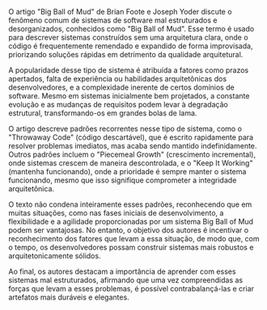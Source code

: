 O artigo "Big Ball of Mud" de Brian Foote e Joseph Yoder discute o fenômeno comum de sistemas de software mal estruturados e desorganizados, conhecidos como "Big Ball of Mud". Esse termo é usado para descrever sistemas construídos sem uma arquitetura clara, onde o código é frequentemente remendado e expandido de forma improvisada, priorizando soluções rápidas em detrimento da qualidade arquitetural.

A popularidade desse tipo de sistema é atribuída a fatores como prazos apertados, falta de experiência ou habilidades arquitetônicas dos desenvolvedores, e a complexidade inerente de certos domínios de software. Mesmo em sistemas inicialmente bem projetados, a constante evolução e as mudanças de requisitos podem levar à degradação estrutural, transformando-os em grandes bolas de lama.

O artigo descreve padrões recorrentes nesse tipo de sistema, como o "Throwaway Code" (código descartável), que é escrito rapidamente para resolver problemas imediatos, mas acaba sendo mantido indefinidamente. Outros padrões incluem o "Piecemeal Growth" (crescimento incremental), onde sistemas crescem de maneira descontrolada, e o "Keep It Working" (mantenha funcionando), onde a prioridade é sempre manter o sistema funcionando, mesmo que isso signifique comprometer a integridade arquitetônica.

O texto não condena inteiramente esses padrões, reconhecendo que em muitas situações, como nas fases iniciais de desenvolvimento, a flexibilidade e a agilidade proporcionadas por um sistema Big Ball of Mud podem ser vantajosas. No entanto, o objetivo dos autores é incentivar o reconhecimento dos fatores que levam a essa situação, de modo que, com o tempo, os desenvolvedores possam construir sistemas mais robustos e arquitetonicamente sólidos.

Ao final, os autores destacam a importância de aprender com esses sistemas mal estruturados, afirmando que uma vez compreendidas as forças que levam a esses problemas, é possível contrabalançá-las e criar artefatos mais duráveis e elegantes.
